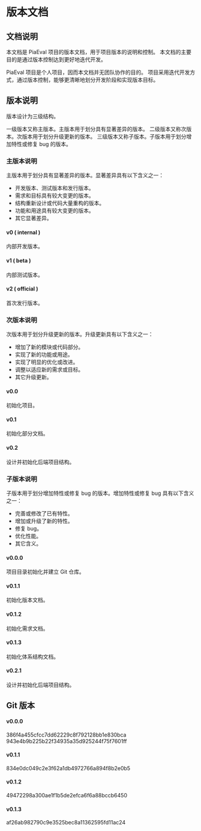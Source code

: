 # 版本文档

## 文档说明

本文档是 PiaEval 项目的版本文档，用于项目版本的说明和控制。
本文档的主要目的是通过版本控制达到更好地迭代开发。

PiaEval 项目是个人项目，因而本文档并无团队协作的目的。
项目采用迭代开发方式，通过版本控制，能够更清晰地划分开发阶段和实现版本目标。

## 版本说明

版本设计为三级结构。

一级版本又称主版本。主版本用于划分具有显著差异的版本。
二级版本又称次版本。次版本用于划分升级更新的版本。
三级版本又称子版本。子版本用于划分增加特性或修复 bug 的版本。

### 主版本说明

主版本用于划分具有显著差异的版本。显著差异具有以下含义之一：

- 开发版本、测试版本和发行版本。
- 需求和目标具有较大变更的版本。
- 结构重新设计或代码大量重构的版本。
- 功能和用途具有较大变更的版本。
- 其它显著差异。

#### v0 ( internal )

内部开发版本。

#### v1 ( beta )

内部测试版本。

#### v2 ( official )

首次发行版本。

### 次版本说明

次版本用于划分升级更新的版本。升级更新具有以下含义之一：

- 增加了新的模块或代码部分。
- 实现了新的功能或用途。
- 实现了明显的优化或改进。
- 调整以适应新的需求或目标。
- 其它升级更新。

#### v0.0

初始化项目。

#### v0.1

初始化部分文档。

#### v0.2

设计并初始化后端项目结构。

### 子版本说明

子版本用于划分增加特性或修复 bug 的版本。增加特性或修复 bug 具有以下含义之一：

- 完善或修改了已有特性。
- 增加或升级了新的特性。
- 修复 bug。
- 优化性能。
- 其它含义。

#### v0.0.0

项目目录初始化并建立 Git 仓库。

#### v0.1.1

初始化版本文档。

#### v0.1.2

初始化需求文档。

#### v0.1.3

初始化体系结构文档。

#### v0.2.1

设计并初始化后端项目结构。

## Git 版本

#### v0.0.0

386f4a455cfcc7dd62229c8f792128bb1e830bca
943e4b9b225b22f34935a35d925244f75f7601ff

#### v0.1.1

834e0dc049c2e3f62a1db4972766a894f8b2e0b5

#### v0.1.2

49472298a300ae1f1b5de2efca6f6a88bccb6450

#### v0.1.3

af26ab982790c9e3525bec8a11362595fd11ac24